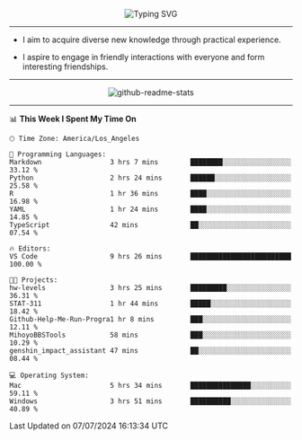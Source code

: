 <p align="center">
  <img src="https://readme-typing-svg.demolab.com?font=Fira+Code&weight=500&size=32&duration=2500&pause=1600&center=true&vCenter=true&random=false&width=1024&height=64&lines=Hi+there+%F0%9F%91%8B;I'm+delighted+you+could+make+it+here+%F0%9F%8E%89;I'm+Harry%2C+a+college+student+still+finding+my+way" alt="Typing SVG" />
</p>


---


- I aim to acquire diverse new knowledge through practical experience.

- I aspire to engage in friendly interactions with everyone and form interesting friendships.


---


<p align="center">
  <img src="https://github-readme-stats.vercel.app/api?username=Harry-Jing&show_icons=true" alt="github-readme-stats"/>
</p>


---

<!--START_SECTION:waka-->
📊 **This Week I Spent My Time On** 

```text
🕑︎ Time Zone: America/Los_Angeles

💬 Programming Languages: 
Markdown                 3 hrs 7 mins        ████████░░░░░░░░░░░░░░░░░   33.12 % 
Python                   2 hrs 24 mins       ██████░░░░░░░░░░░░░░░░░░░   25.58 % 
R                        1 hr 36 mins        ████░░░░░░░░░░░░░░░░░░░░░   16.98 % 
YAML                     1 hr 24 mins        ████░░░░░░░░░░░░░░░░░░░░░   14.85 % 
TypeScript               42 mins             ██░░░░░░░░░░░░░░░░░░░░░░░   07.54 % 

🔥 Editors: 
VS Code                  9 hrs 26 mins       █████████████████████████   100.00 % 

🐱‍💻 Projects: 
hw-levels                3 hrs 25 mins       █████████░░░░░░░░░░░░░░░░   36.31 % 
STAT-311                 1 hr 44 mins        █████░░░░░░░░░░░░░░░░░░░░   18.42 % 
Github-Help-Me-Run-Progra1 hr 8 mins         ███░░░░░░░░░░░░░░░░░░░░░░   12.11 % 
MihoyoBBSTools           58 mins             ███░░░░░░░░░░░░░░░░░░░░░░   10.29 % 
genshin_impact_assistant 47 mins             ██░░░░░░░░░░░░░░░░░░░░░░░   08.44 % 

💻 Operating System: 
Mac                      5 hrs 34 mins       ███████████████░░░░░░░░░░   59.11 % 
Windows                  3 hrs 51 mins       ██████████░░░░░░░░░░░░░░░   40.89 % 
```


 Last Updated on 07/07/2024 16:13:34 UTC
<!--END_SECTION:waka-->
